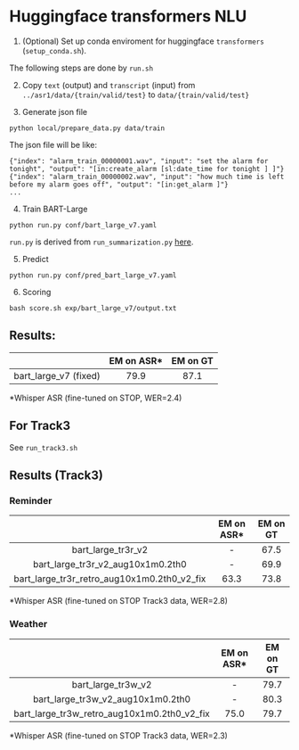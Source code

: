 # Huggingface transformers NLU

1. (Optional) Set up conda enviroment for huggingface `transformers` (`setup_conda.sh`).

The following steps are done by `run.sh`

2. Copy `text` (output) and `transcript` (input) from `../asr1/data/{train/valid/test}` to `data/{train/valid/test}`

3. Generate json file
```
python local/prepare_data.py data/train
```
The json file will be like:
```
{"index": "alarm_train_00000001.wav", "input": "set the alarm for tonight", "output": "[in:create_alarm [sl:date_time for tonight ] ]"}
{"index": "alarm_train_00000002.wav", "input": "how much time is left before my alarm goes off", "output": "[in:get_alarm ]"}
...
```

4. Train BART-Large
```
python run.py conf/bart_large_v7.yaml
```

`run.py` is derived from `run_summarization.py` [here](https://github.com/huggingface/transformers/tree/main/examples/pytorch/summarization).

5. Predict
```
python run.py conf/pred_bart_large_v7.yaml
```

6. Scoring
```
bash score.sh exp/bart_large_v7/output.txt
```

## Results:

|  | EM on ASR* | EM on GT |
|:---:|:---:|:---:|
| bart_large_v7 (fixed) | 79.9 | 87.1 |

*Whisper ASR (fine-tuned on STOP, WER=2.4)

## For Track3

See `run_track3.sh`

## Results (Track3)

### Reminder

|  | EM on ASR* | EM on GT |
|:---:|:---:|:---:|
| bart_large_tr3r_v2 | - | 67.5 |
| bart_large_tr3r_v2_aug10x1m0.2th0 | - | 69.9 |
| bart_large_tr3r_retro_aug10x1m0.2th0_v2_fix | 63.3 | 73.8 |

*Whisper ASR (fine-tuned on STOP Track3 data, WER=2.8)

### Weather

|  | EM on ASR* | EM on GT |
|:---:|:---:|:---:|
| bart_large_tr3w_v2 | - | 79.7 |
| bart_large_tr3w_v2_aug10x1m0.2th0 | - | 80.3 |
| bart_large_tr3w_retro_aug10x1m0.2th0_v2_fix | 75.0 | 79.7 |

*Whisper ASR (fine-tuned on STOP Track3 data, WER=2.3)
